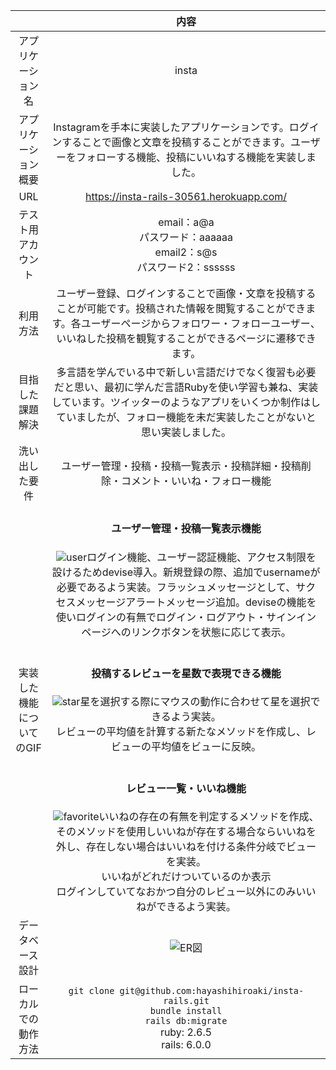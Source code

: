 |  |内容 | 
|:-----------:|:------------:|
| アプリケーション名      | insta |
| アプリケーション概要 |Instagramを手本に実装したアプリケーションです。ログインすることで画像と文章を投稿することができます。ユーザーをフォローする機能、投稿にいいねする機能を実装しました。|
| URL |https://insta-rails-30561.herokuapp.com/|
| テスト用アカウント  |  email：a@a<br>パスワード：aaaaaa <br>email2：s@s<br>パスワード2：ssssss|
| 利用方法   | ユーザー登録、ログインすることで画像・文章を投稿することが可能です。投稿された情報を閲覧することができます。各ユーザーページからフォロワー・フォローユーザー、いいねした投稿を観覧することができるページに遷移できます。 |
| 目指した課題解決   | 多言語を学んでいる中で新しい言語だけでなく復習も必要だと思い、最初に学んだ言語Rubyを使い学習も兼ね、実装しています。ツイッターのようなアプリをいくつか制作はしていましたが、フォロー機能を未だ実装したことがないと思い実装しました。|
| 洗い出した要件 |ユーザー管理・投稿・投稿一覧表示・投稿詳細・投稿削除・コメント・いいね・フォロー機能|
| 実装した機能についてのGIF|<h4>ユーザー管理・投稿一覧表示機能</h4>![user](https://gyazo.com/e35294f8ca8f77feffbeca0589996f4f.gif)ログイン機能、ユーザー認証機能、アクセス制限を設けるためdevise導入。新規登録の際、追加でusernameが必要であるよう実装。フラッシュメッセージとして、サクセスメッセージアラートメッセージ追加。deviseの機能を使いログインの有無でログイン・ログアウト・サインインページへのリンクボタンを状態に応じて表示。<br><br><h4>投稿するレビューを星数で表現できる機能</h4>![star](https://gyazo.com/0ad411169f35f3ba934ef62a12212753.gif)星を選択する際にマウスの動作に合わせて星を選択できるよう実装。<br>レビューの平均値を計算する新たなメソッドを作成し、レビューの平均値をビューに反映。<br><br><h4>レビュー一覧・いいね機能</h4>![favorite](https://gyazo.com/1d6b02beaeef8eca57af78f3f6a7b1bf.gif)いいねの存在の有無を判定するメソッドを作成、そのメソッドを使用しいいねが存在する場合ならいいねを外し、存在しない場合はいいねを付ける条件分岐でビューを実装。<br>いいねがどれだけついているのか表示<br>ログインしていてなおかつ自分のレビュー以外にのみいいねができるよう実装。|
| データベース設計|	![ER図](https://gyazo.com/a67e7458a600bf841085754d1820e573.png)|
| ローカルでの動作方法|`git clone git@github.com:hayashihiroaki/insta-rails.git`<br>  `bundle install` <br>`rails db:migrate`<br>ruby: 2.6.5 <br>rails: 6.0.0|